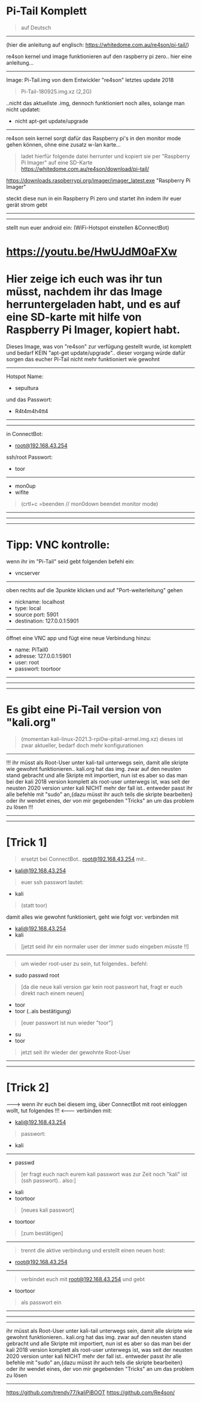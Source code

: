 # Pi-Tail Komplett
> auf Deutsch
***

(hier die anleitung auf englisch:
https://whitedome.com.au/re4son/pi-tail/)

re4son kernel und image funktionieren auf den raspberry pi zero.. hier eine anleitung...

***

Image: Pi-Tail.img von dem Entwickler "re4son"
letztes update 2018
> Pi-Tail-180925.img.xz (2,2G)

..nicht das aktuellste .img, dennoch funktioniert noch alles, solange man nicht updatet:
- nicht apt-get update/upgrade
***
re4son sein kernel sorgt dafür das Raspberry pi's in den monitor mode
gehen können, ohne eine zusatz w-lan karte... 
> ladet hierfür folgende datei herrunter und kopiert sie
> per "Raspberry Pi Imager" auf eine SD-Karte
https://whitedome.com.au/re4son/download/pi-tail/

https://downloads.raspberrypi.org/imager/imager_latest.exe
"Raspberry Pi Imager"

steckt diese nun in ein Raspberry Pi zero und startet ihn
indem ihr euer gerät strom gebt

***
***

stellt nun euer android ein:
(WiFi-Hotspot einstellen &ConnectBot)

# https://youtu.be/HwUJdM0aFXw

# Hier zeige ich euch was ihr tun müsst, nachdem ihr das Image herruntergeladen habt, und es auf eine SD-karte mit hilfe von Raspberry Pi Imager, kopiert habt.
Dieses Image, was von "re4son" zur verfügung gestellt wurde, ist komplett und bedarf KEIN "apt-get update/upgrade".. dieser vorgang würde dafür sorgen das eucher Pi-Tail nicht mehr funktioniert wie gewohnt
***
Hotspot Name:
- sepultura

und das Passwort:
- R4t4m4h4tt4
***
***
in ConnectBot:
- root@192.168.43.254

ssh/root Passwort:
- toor
***
- mon0up
- wifite
> (crtl+c =beenden // mon0down beendet monitor mode)

***
___________________________
***

# Tipp: VNC kontrolle:
wenn ihr im "Pi-Tail" seid
gebt folgenden befehl ein:
- vncserver
***
oben rechts auf die 3punkte klicken und auf "Port-weiterleitung" gehen
- nickname: localhost
- type: local
- source port: 5901
- destination: 127.0.0.1:5901
***
öffnet eine VNC app und fügt eine neue Verbindung hinzu:
- name: PiTail0
- adresse: 127.0.0.1:5901
- user: root
- passwort: toortoor

__________________________
***

***

# Es gibt eine Pi-Tail version von "kali.org"
> (momentan kali-linux-2021.3-rpi0w-pitail-armel.img.xz)
dieses ist zwar aktueller, bedarf doch mehr konfigurationen


***
!!!
ihr müsst als Root-User unter kali-tail unterwegs sein, damit alle skripte wie gewohnt funktionieren..
kali.org hat das img. zwar auf den neusten stand gebracht und alle Skripte mit importiert, nun ist es aber so das man bei der kali 2018 version komplett als root-user unterwegs ist, was seit der neusten 2020 version unter kali NICHT mehr der fall ist.. 
entweder passt ihr alle befehle mit "sudo" an,{dazu müsst ihr auch teils die skripte bearbeiten} 
oder ihr wendet eines, der von mir gegebenden "Tricks" an um das problem zu lösen
!!!
***

***
# [Trick 1]
> ersetzt bei ConnectBot..
> root@192.168.43.254 mit..
- kali@192.168.43.254 

> euer ssh passwort lautet:
- kali 
> (statt toor)

damit alles wie gewohnt funktioniert, geht wie folgt vor:
verbinden mit 
- kali@192.168.43.254
- kali
> [jetzt seid ihr ein normaler user der immer sudo eingeben müsste !!]
> 
***
> um wieder root-user zu sein, tut folgendes..
befehl:
- sudo passwd root
> [da die neue kali version gar kein root passwort hat, fragt er euch direkt nach einem neuen]
- toor
- toor     (..als bestätigung)
> [euer passwort ist nun wieder "toor"]
- su
- toor
> jetzt seit ihr wieder der gewohnte Root-User
***

***
# [Trick 2]
---> wenn ihr euch bei diesem img, über ConnectBot mit root einloggen wollt, tut folgendes !!! <---
verbinden mit: 
- kali@192.168.43.254
> passwort: 
- kali
***
- passwd
> [er fragt euch nach eurem kali passwort was zur Zeit noch "kali" ist (ssh passwort).. also:]
- kali
- toortoor 
> [neues kali passwort]
- toortoor 
> [zum bestätigen]
***
> trennt die aktive verbindung und erstellt einen neuen host:
- root@192.168.43.254
***
> verbindet euch mit root@192.168.43.254
> und gebt 
- toortoor
> als passwort ein
***
***

***
ihr müsst als Root-User unter kali-tail unterwegs sein, damit alle skripte wie gewohnt funktionieren..
kali.org hat das img. zwar auf den neusten stand gebracht und alle Skripte mit importiert, nun ist es aber so das man bei der kali 2018 version komplett als root-user unterwegs ist, was seit der neusten 2020 version unter kali NICHT mehr der fall ist.. 
entweder passt ihr alle befehle mit "sudo" an,{dazu müsst ihr auch teils die skripte bearbeiten} 
oder ihr wendet eines, der von mir gegebenden "Tricks" an um das problem zu lösen
***

https://github.com/trendy77/kaliPiBOOT
https://github.com/Re4son/
